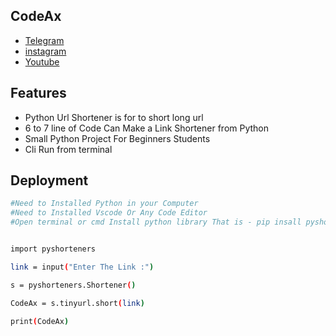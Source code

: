 ## CodeAx

 - [Telegram](https://t.me/avekgaming)
 - [instagram](https://instagram.com/codeax1?utm_medium=copy_link)
 - [Youtube](https://youtube.com/channel/UC-Q6ZcOtcx1gZ9fI5MDDt3w)


## Features

- Python Url Shortener is for to short long url 
- 6 to 7 line of Code Can Make a Link Shortener from Python
- Small Python Project For Beginners Students
- Cli Run from terminal


## Deployment

```bash
#Need to Installed Python in your Computer 
#Need to Installed Vscode Or Any Code Editor
#Open terminal or cmd Install python library That is - pip insall pyshoteners


import pyshorteners

link = input("Enter The Link :")

s = pyshorteners.Shortener()

CodeAx = s.tinyurl.short(link)

print(CodeAx)

```

